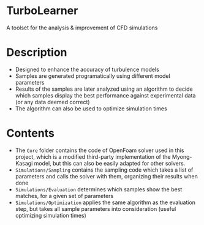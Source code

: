 # TurboLearner
A toolset for the analysis &amp; improvement of CFD simulations

# Description
* Designed to enhance the accuracy of turbulence models
* Samples are generated programatically using different model parameters
* Results of the samples are later analyzed using an algorithm to decide which samples display the best performance against experimental data (or any data deemed correct)
* The algorithm can also be used to optimize simulation times

# Contents
* The `Core` folder contains the code of OpenFoam solver used in this project, which is a modified third-party implementation of the Myong-Kasagi model, but this can also be easily adapted for other solvers.
* `Simulations/Sampling` contains the sampling code which takes a list of parameters and calls the solver with them, organizing their results when done
* `Simulations/Evaluation` determines which samples show the best matches, for a given set of parameters
* `Simulations/Optimization` applies the same algorithm as the evaluation step, but takes all sample parameters into consideration (useful optimizing simulation times)
